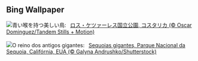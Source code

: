 ## Bing Wallpaper
![](https://www.bing.com/th?id=OHR.LittleToucanet_JA-JP2193126707_UHD.jpg&w=1000)青い喉を持つ美しい鳥:&nbsp;&ensp;[ロス・ケツァーレス国立公園, コスタリカ (© Oscar Dominguez/Tandem Stills + Motion)](https://www.bing.com/th?id=OHR.LittleToucanet_JA-JP2193126707_UHD.jpg)
<br><br/>
![](https://www.bing.com/th?id=OHR.GiantSequoias_PT-BR0989155735_UHD.jpg&w=1000)O reino dos antigos gigantes:&nbsp;&ensp;[Sequoias gigantes, Parque Nacional da Sequoia, Califórnia, EUA (© Galyna Andrushko/Shutterstock)](https://www.bing.com/th?id=OHR.GiantSequoias_PT-BR0989155735_UHD.jpg)
<br><br/>

